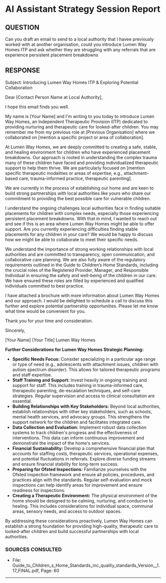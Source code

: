 # AI Assistant Strategy Session Report

## QUESTION
Can you draft an email to send to a local authority that I havee previously worked with at another organisation, could you introduce Lumen Way Homes ITP and ask whether they are struggling with any referrals that are experience persistent placement breakdowns

## RESPONSE
Subject: Introducing Lumen Way Homes ITP & Exploring Potential Collaboration

Dear [Contact Person Name at Local Authority],

I hope this email finds you well.

My name is [Your Name] and I'm writing to you today to introduce Lumen Way Homes, an Independent Therapeutic Provision (ITP) dedicated to providing nurturing and therapeutic care for looked-after children.  You may remember me from my previous role at [Previous Organisation] where we collaborated on [mention a specific project or area of collaboration].

At Lumen Way Homes, we are deeply committed to creating a safe, stable, and healing environment for children who have experienced placement breakdowns.  Our approach is rooted in understanding the complex trauma many of these children have faced and providing individualized therapeutic support to help them thrive.  We are particularly focused on [mention specific therapeutic modalities or areas of expertise, e.g., attachment-based care, trauma-informed practice, therapeutic parenting].

We are currently in the process of establishing our home and are keen to build strong partnerships with local authorities like yours who share our commitment to providing the best possible care for vulnerable children.

I understand the ongoing challenges local authorities face in finding suitable placements for children with complex needs, especially those experiencing persistent placement breakdowns.  With that in mind, I wanted to reach out and see if this is an area where Lumen Way Homes might be able to offer support.  Are you currently experiencing difficulties finding stable placements for any children in your care?  We would be happy to discuss how we might be able to collaborate to meet their specific needs.

We understand the importance of strong working relationships with local authorities and are committed to transparency, open communication, and collaborative care planning.  We are also fully aware of the regulatory requirements outlined in the Guide to Children’s Home Standards, including the crucial roles of the Registered Provider, Manager, and Responsible Individual in ensuring the safety and well-being of the children in our care. We have ensured these roles are filled by experienced and qualified individuals committed to best practice.

I have attached a brochure with more information about Lumen Way Homes and our approach. I would be delighted to schedule a call to discuss this further and explore potential partnership opportunities. Please let me know what time would be convenient for you.

Thank you for your time and consideration.

Sincerely,

[Your Name]
[Your Title]
Lumen Way Homes


**Further Considerations for Lumen Way Homes Strategic Planning:**

* **Specific Needs Focus:**  Consider specializing in a particular age range or type of need (e.g., adolescents with attachment issues, children with autism spectrum disorder). This allows for tailored therapeutic programs and staff expertise.
* **Staff Training and Support:**  Invest heavily in ongoing training and support for staff. This includes training in trauma-informed care, therapeutic parenting, de-escalation techniques, and self-care strategies. Regular supervision and access to clinical consultation are essential.
* **Building Relationships with Key Stakeholders:**  Beyond local authorities, establish relationships with other key stakeholders, such as schools, mental health services, and advocacy groups.  This strengthens the support network for the children and facilitates integrated care.
* **Data Collection and Evaluation:**  Implement robust data collection systems to track children's progress and the effectiveness of interventions.  This data can inform continuous improvement and demonstrate the impact of the home's services.
* **Financial Sustainability:**  Develop a comprehensive financial plan that accounts for staffing costs, therapeutic services, operational expenses, and potential fluctuations in referrals.  Explore diverse funding streams and ensure financial stability for long-term success.
* **Preparing for Ofsted Inspections:**  Familiarize yourselves with the Ofsted inspection framework and ensure all policies, procedures, and practices align with the standards.  Regular self-evaluation and mock inspections can help identify areas for improvement and ensure readiness for inspections.
* **Creating a Therapeutic Environment:**  The physical environment of the home should be designed to be calming, nurturing, and conducive to healing. This includes considerations for individual space, communal areas, sensory needs, and access to outdoor spaces.


By addressing these considerations proactively, Lumen Way Homes can establish a strong foundation for providing high-quality, therapeutic care to looked-after children and build successful partnerships with local authorities.


### SOURCES CONSULTED
- File: Guide_to_Children_s_Home_Standards_inc_quality_standards_Version__1.17_FINAL.pdf, Page: 60

---

